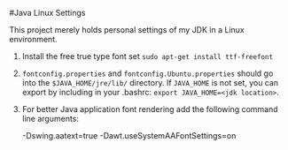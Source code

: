 #Java Linux Settings

This project merely holds personal settings of my JDK in a Linux environment.

1. Install the free true type font set `sudo apt-get install ttf-freefont`
2. `fontconfig.properties` and `fontconfig.Ubuntu.properties` should go into the `$JAVA_HOME/jre/lib/` directory.  If `JAVA_HOME` is not set, you can export by including in your .bashrc: `export JAVA_HOME=<jdk location>`.
3. For better Java application font rendering add the following command line arguments:
 

    -Dswing.aatext=true
    -Dawt.useSystemAAFontSettings=on


